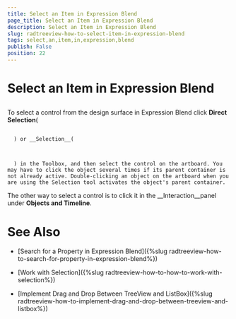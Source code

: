 ```yaml
---
title: Select an Item in Expression Blend
page_title: Select an Item in Expression Blend
description: Select an Item in Expression Blend
slug: radtreeview-how-to-select-item-in-expression-blend
tags: select,an,item,in,expression,blend
publish: False
position: 22
---
```


# Select an Item in Expression Blend



## 

To select a control from the design surface in Expression Blend click __Direct Selection__(


         
      ) or __Selection__(


         
      ) in the Toolbox, and then select the control on the artboard. You may have to click the object several times if its parent container is not already active. Double-clicking an object on the artboard when you are using the Selection tool activates the object's parent container.

The other way to select a control is to click it in the __Interaction__panel under __Objects and Timeline__.

# See Also

 * [Search for a Property in Expression Blend]({%slug radtreeview-how-to-search-for-property-in-expression-blend%})

 * [Work with Selection]({%slug radtreeview-how-to-how-to-work-with-selection%})

 * [Implement Drag and Drop Between TreeView and ListBox]({%slug radtreeview-how-to-implement-drag-and-drop-between-treeview-and-listbox%})
